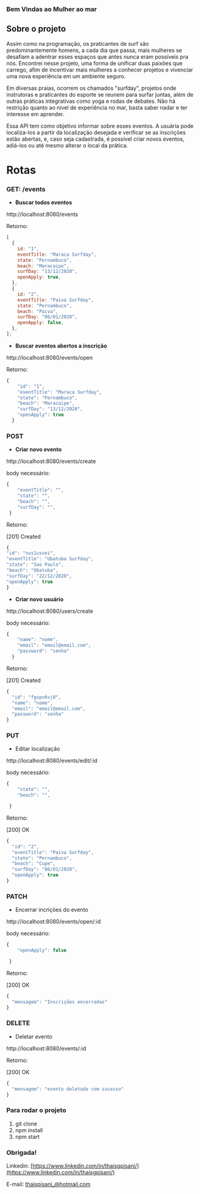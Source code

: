 ### Bem Vindas ao Mulher ao mar

## Sobre o projeto

Assim como na programação, os praticantes de surf são predominantemente homens, a cada dia que passa, mais mulheres se desafiam a adentrar esses espaços que antes nunca eram possíveis pra nós. Encontrei nesse projeto, uma forma de unificar duas paixões que carrego, afim de incentivar mais mulheres a conhecer projetos e vivenciar uma nova experiência em um ambiente seguro.

Em diversas praias, ocorrem os chamados "surfday", projetos onde instrutoras e praticantes do esporte se reunem para surfar juntas, além de outras práticas integrativas como yoga e rodas de debates. Não há restrição quanto ao nível de experiência no mar, basta saber nadar e ter interesse em aprender.

Essa API tem como objetivo informar sobre esses eventos. A usuária pode localiza-los a partir da localização desejada e verificar se as inscrições estão abertas, e, caso seja cadastrada, é possível criar novos eventos, adiá-los ou até mesmo alterar o local da prática.

# Rotas

### GET: /events

- **Buscar todos eventos**

http://localhost:8080/events

Retorno:

```jsx
[
  {
    id: "1",
    eventTitle: "Maraca Surfday",
    state: "Pernambuco",
    beach: "Maracaipe",
    surfDay: "13/12/2020",
    openApply: true,
  },
  {
    id: "2",
    eventTitle: "Paiva Surfday",
    state: "Pernambuco",
    beach: "Paiva",
    surfDay: "06/01/2020",
    openApply: false,
  },
];
```

- **Buscar eventos abertos a inscrição**

http://localhost:8080/events/open

Retorno:

```jsx
{
    "id": "1",
    "eventTitle": "Maraca Surfday",
    "state": "Pernambuco",
    "beach": "Maracaipe",
    "surfDay": "13/12/2020",
    "openApply": true
  }
```

### POST

- **Criar novo evento**

http://localhost:8080/events/create

body necessário:

```jsx
{
    "eventTitle": "",
    "state": "",
    "beach": "",
    "surfDay": "",
 }
```

Retorno:

[201] Created

```jsx
{
"id": "nus1usvei",
"eventTitle": "Ubatuba Surfday",
"state": "Sao Paulo",
"beach": "Ubatuba",
"surfDay": "22/12/2020",
"openApply": true
}
```

- **Criar novo usuário**

http://localhost:8080/users/create

body necessário:

```jsx
{
    "name": "nome",
	"email": "email@email.com",
	"password": "senha"
  }
```

Retorno:

[201] Created

```jsx
{
  "id": "fgspv6vj0",
  "name": "nome",
  "email": "email@email.com",
  "password": "senha"
}
```

### PUT

- Editar localização

http://localhost:8080/events/edit/:id

body necessário:

```jsx
{
    "state": "",
    "beach": "",

 }
```

Retorno:

[200] OK

```jsx
{
  "id": "2",
  "eventTitle": "Paiva Surfday",
  "state": "Pernambuco",
  "beach": "Cupe",
  "surfDay": "06/01/2020",
  "openApply": true
}
```

### PATCH

- Encerrar incrições do evento

http://localhost:8080/events/open/:id

body necessário:

```jsx
{
    "openApply": false

 }
```

Retorno:

[200] OK

```jsx
{
  "mensagem": "Inscrições encerradas"
}
```

### DELETE

- Deletar evento

http://localhost:8080/events/:id

Retorno:

[200] OK

```jsx
{
  "mensagem": "evento deletado com sucesso"
}
```

### Para rodar o projeto

1. git clone
2. npm install
3. npm start

### Obrigada!

Linkedin: [https://www.linkedin.com/in/thaisgpisani/](https://www.linkedin.com/in/thaisgpisani/)

E-mail: thaispisani_@hotmail.com
